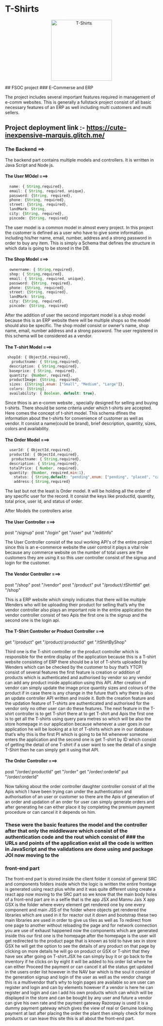 # T-Shirts
<p align="center">
  <a href="http://nestjs.com/" target="blank"><img src="https://cdn.shopify.com/s/files/1/0090/9236/6436/articles/Best_Shopify_T-shirt_Stores_For_Your_Inspiration_in_2021.png?v=1621964186" width="200" alt="T-Shirts" /></a>
</p>
## FSOC project
### E-Commerse and ERP

The project includes several important features required in management of e-comm websites.
This is generally a fullstack project consist of all basic necessary features of an ERP as well including multi customers and multi sellers.

##   Project deployment link :- https://cute-inexpensive-marquis.glitch.me/

### The Backend ==> 

The backend part contains multiple models and controllers. It is wrritten in Java Script and Node js.

#### The User MOdel ===>

```javascript
  name: { String,required},
  email: { String, required, unique},
  password: {String, required},
  phone: {String, required},
  street: {String, required},
  landMark: String,
  city: {String, required},
  pincode: {String, required}
```

  
The user model is a common model in almost every project. In this project the customer is defined as a user who have to give some information including his/her name, email, number, address and a strong password in order to buy any item. This is simply a Schema that defines the structure in which data is going to be stored in the DB.

#### The Shop Model ===>
```javascript
  ownername: { String,required},
  shop: { String,required},
  email: { String, required, unique},
  password: {String, required},
  phone: {String, required},
  street: {String, required},
  landMark: String,
  city: {String, required},
  pincode: {String, required}
  ```
  
After the addition of user the second important model is a shop model because this is an ERP website there will be multiple shops so the model should also be specific. The shop model consist or owner's name, shop name, email, number address and a strong password. The user registered in this schema will be considered as a vendor.

#### The T-shirt Model ===>
```javascript
 shopId: { ObjectId,required},
   productname: { String,required},
  description: { String,required},
  baseprice: { String, required},
  quantity: {Number, required},
  productImage: {String, required},
  sizes: {[String],enum: ["Small", "Medium", "Large"]},
  colors: [String],
  availability: { Boolean, default: true},
  ```
  
Since thios is an e-comm website , specially designed for selling and buying t-shirts. There should be some criteria under which t-shirts are accepted. Here comes the concept of t-shirt model. This schema dfines the information about the t-shirts for convenience of customer as well as vendor. It consist a name(could be brand), brief description, quantity, sizes, colors and availability.

#### The Order Model ===>
```javascript
  userId: { ObjectId,required},
  productId: { ObjectId,required},
   productname: { String,required},
  description: { String,required},
  totalPrice: { Number, required},
  quantity: {Number, required,min:1},
    status: { String,default: "pending",enum: ["pending", "placed", "cancled"] },
    address:{ String,required}
  ```
  
The last but not the least is Order model. It will be holding all the order of any specific user for the record. It consist the keys like productId, quantity, total price, user Id, and status of order.

After Models the controllers arise

#### The User Controller ===>
post "/signup"
post "/login"
get "/user"
put "/editInfo"

The User Controller consist of the soul working API's of the entire project since this is an e-commerce website the user control it plays a vital role because any commerce website on the number of total users are the customers they are using it so this user controller consist of the signup and login for the customer.

#### The Vendor Controller ===>
post "/shop"
post "/vendor"
post "/product"
put "/product/:tShirttId"
get "/shop"

This is a ERP website which simply indicates that there will be multiple Wenders who will be uploading their product for selling that’s why the vendor controller also plays an important role in the entire application the vendor controller consist of two Apis the first one is the signup and the second one is the login api.

#### The T-Shirt Controller or Product Controller ===>
get "/product"
get "/product/:productId"
get "/tShirtByShop"

Third one is the T-shirt controller or the product controller which is responsible for the entire display of the application because this is a T-shirt website consisting of ERP there should be a lot of T-shirts uploaded by Wenders which can be checked by the customer to buy that’s YTCPI consist of several features the first feature is creation or addition of products which is authenticated and authorised by vendor so any vendor can add any product inside application using this API.
After creation of vendor can simply update the image price quantity sizes and colours of the product if in case there is any change in the future that’s why there is also an update controller API written and inside it.
Both the creation feature and the updation feature of T-shirts are authenticated and authorised for the vendor only no other user can do these features.
The next feature in the T-shirt controller is to get T-shirt there at to get T-shirt and Apis the first one is to get all the T-shirts using query para metres so which will be also the store homepage in our application because whenever a user goes in our application he will be looking at a lot of T-shirts which are in our database that’s why this is the first PI which is going to be hit whenever someone enters the application and the second one is get T-shirt by ID which consist of getting the detail of one T-shirt if a user want to see the detail of a single T-Shirt then he can simply get it using that API.

#### The Order Controller ===>
post "/order/:productId"
get "/order"
get "/order/:orderId"
put "/order/:orderId"
  
Now talking about the order controller daughter controller consist of all the Apis which I have been trying can under the authentication and authorisation of an user or customer so there are the Apis of generation of an order and updation of an order for user can simply generate orders and after generating he can either place it by completing the premium payment procedure or can cancel it it depends on him.

### These were the basic features the model and the controller after that only the middleware which consist of the authentication code and the rout which consist of ### the URLs and points of the application exist all the code is written in JavaScript and the validations are done using and package JOI now moving to the
### front-end part

The front-end part is stored inside the client folder it consist of general SRC and components folders inside which the logic is written the entire frontage is generated using react plus white and it was quite different using create a react app now moving to the SRC part so we know that the main body holes of a front-end part are in a selfie that is the app JSX and Mannu Jais X app GSX is the folder where every element get rendered one by one every component and main JSS of the folder where objects get rendered the libraries which are used in it for reactor out it down and bootstrap these two main libraries are used in order to give us tiles as well as To redirect from one page to another without reloading the page and for network connection you are use of exhaust happened now the components which are generated inside this our first one is the homepage after the homepage is the user will get redirected to the product page that is known as told to have sex in store GSX he will get the option to see the details of any product on that page by clicking on more details he will go on product or GSX or T-shirt that they have sex after going on T-shirt.JSX he can simply buy it or go back to the inventory if he clicks on by eight it will be added to his order list where he can either Proceed the payment or can cancel it all the status get updated in the users order list however in the NAV bar which is the soul it consist of the generation signup and login of the user as well as the vendor change this is a multivendor that’s why to login pages are available so are user can register and login and can by elements however if a vendor is here he can register and login and can I add his own products which can which will be displayed in the store and can be bought by any user and future a vendor can give his own rate and the payment gateway Razorpay is used it is a dummy payment gateway which gives the view of real or Genuine looking payment at last after placing the order the plant then simply check for more products or can leave this site this is all about the front-end part.
